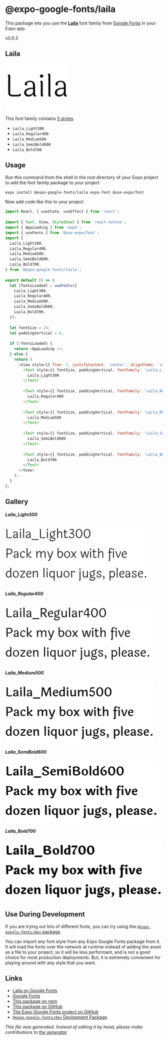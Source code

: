 # @expo-google-fonts/laila

This package lets you use the [**Laila**](https://fonts.google.com/specimen/Laila) font family from [Google Fonts](https://fonts.google.com/) in your Expo app.

v0.0.3

## Laila

![Laila](./font-family.png)

This font family contains [5 styles](#gallery).

- `Laila_Light300`
- `Laila_Regular400`
- `Laila_Medium500`
- `Laila_SemiBold600`
- `Laila_Bold700`

## Usage

Run this command from the shell in the root directory of your Expo project to add the font family package to your project
```sh
expo install @expo-google-fonts/laila expo-font @use-expo/font
```

Now add code like this to your project
```js
import React, { useState, useEffect } from 'react';

import { Text, View, StyleSheet } from 'react-native';
import { AppLoading } from 'expo';
import { useFonts } from '@use-expo/font';
import {
  Laila_Light300,
  Laila_Regular400,
  Laila_Medium500,
  Laila_SemiBold600,
  Laila_Bold700,
} from '@expo-google-fonts/laila';

export default () => {
  let [fontsLoaded] = useFonts({
    Laila_Light300,
    Laila_Regular400,
    Laila_Medium500,
    Laila_SemiBold600,
    Laila_Bold700,
  });

  let fontSize = 24;
  let paddingVertical = 6;

  if (!fontsLoaded) {
    return <AppLoading />;
  } else {
    return (
      <View style={{ flex: 1, justifyContent: 'center', alignItems: 'center' }}>
        <Text style={{ fontSize, paddingVertical, fontFamily: 'Laila_Light300' }}>
          Laila_Light300
        </Text>

        <Text style={{ fontSize, paddingVertical, fontFamily: 'Laila_Regular400' }}>
          Laila_Regular400
        </Text>

        <Text style={{ fontSize, paddingVertical, fontFamily: 'Laila_Medium500' }}>
          Laila_Medium500
        </Text>

        <Text style={{ fontSize, paddingVertical, fontFamily: 'Laila_SemiBold600' }}>
          Laila_SemiBold600
        </Text>

        <Text style={{ fontSize, paddingVertical, fontFamily: 'Laila_Bold700' }}>
          Laila_Bold700
        </Text>
      </View>
    );
  }
};

```

## Gallery

##### Laila_Light300
![Laila_Light300](./8aac335fe109f453ca82438785143a3d54ca6b5860f929a066015b366dd23603.ttf.png)

##### Laila_Regular400
![Laila_Regular400](./ba573905733e8e1ec12baa194825add1cb80997c3c08b032d6439d524eef298a.ttf.png)

##### Laila_Medium500
![Laila_Medium500](./445309cf766b79874168d66f2dc2f5eb067c865989ed496a8e2389411de9e18b.ttf.png)

##### Laila_SemiBold600
![Laila_SemiBold600](./f393a4935161c1ac8a55a20d2a1107e698de003ace696ae5c6db50c7bf8c0781.ttf.png)

##### Laila_Bold700
![Laila_Bold700](./a2cfeefaeb650171ed23e31b4fe85b7c5b8605f36e351821ffd3a351aeec6c17.ttf.png)


## Use During Development

If you are trying out lots of different fonts, you can try using the [`@expo-google-fonts/dev` package](https://www.npmjs.com/package/@expo-google-fonts/dev).

You can import *any* font style from any Expo Google Fonts package from it. It will load the fonts
over the network at runtime instead of adding the asset as a file to your project, so it will be 
less performant, and is not a good choice for most production deployments. But, it is extremely convenient
for playing around with any style that you want.

## Links

- [Laila on Google Fonts](https://fonts.google.com/specimen/Laila)
- [Google Fonts](https://fonts.google.com/)
- [This package on npm](https://www.npmjs.com/package/@expo-google-fonts/laila)
- [This package on GitHub](https://github.com/expo/google-fonts/tree/master/font-packages/laila)
- [The Expo Google Fonts project on GitHub](https://github.com/expo/google-fonts)
- [`@expo-google-fonts/dev` Devlopment Package](https://github.com/expo/google-fonts/tree/master/font-packages/dev)


*This file was generated. Instead of editing it by head, please make contributions to [the generator](https://github.com/expo/google-fonts/tree/master/packages/generator)*
